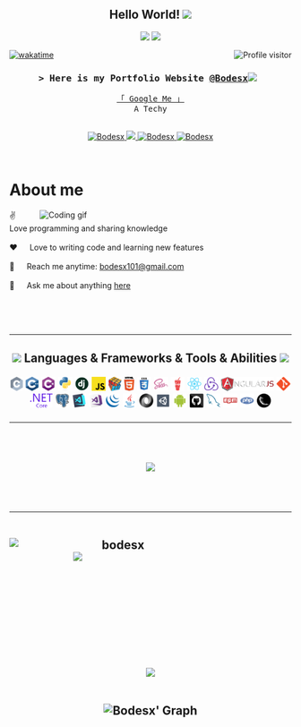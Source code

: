 
<h2 align="center">
  Hello  World!
  <img src="https://media.giphy.com/media/hvRJCLFzcasrR4ia7z/giphy.gif" width="28">
</h2>



<p align="center">
  <a href="https://github.com/bodesx"><img src="https://readme-typing-svg.herokuapp.com/?linesAdaptable%20Collaborative%20 Analytical;%20. %20.;2.5%2B%20years%20of%20coding%20experience;Always%20learning%20new%20things&center=true&width=380&height=45"></a>
  <img src="https://user-images.githubusercontent.com/74038190/212284100-561aa473-3905-4a80-b561-0d28506553ee.gif" width="700">
</p>



<a href="https://komarev.com/ghpvc/?username=bodesx">
  <img align="right" src="https://komarev.com/ghpvc/?username=alsiam&label=Visitors&color=0e75b6&style=flat" alt="Profile visitor" />
</a>


[![wakatime](https://wakatime.com/badge/user/eebb3dd8-d9b2-40de-9b88-6fd6cac99dbc.svg)](https://wakatime.com/@eebb3dd8-d9b2-40de-9b88-6fd6cac99dbc)

<!-- Intro  -->
<h3 align="center">
        <samp>&gt; Here is my Portfolio Website
                <b><a target="_blank" href="http://bodesx.github.io/Bodesx/">@Bodesx</a><img src="https://github.com/Anmol-Baranwal/Cool-GIFs-For-GitHub/assets/74038190/94cc4424-9251-42ae-8782-92465d0a0043" width="75">&nbsp;</b>
        </samp>
</h3>


<p align="center"> 
  <samp>
    <a href="https://www.google.com/search?q=Lawanson+Bode">「 Google Me 」</a>
    <br>
    A Techy
    <br>
    <br>
  </samp>
</p>

<p align="center">

 <a href="https://linkedin.com/in/lawanson-bode" target="_blank">
  <img src="https://img.shields.io/badge/LinkedIn-0077B5?style=for-the-badge&logo=linkedin&logoColor=white" alt="Bodesx"/>
 <a href="https://twitter.com/bodesx99" target="_blank">
  <img src="https://img.shields.io/badge/Twitter-1DA1F2?style=for-the-badge&logo=twitter&logoColor=white" />
 </a>
 <a href="https://instagram.com/bodesx" target="_blank">
  <img src="https://img.shields.io/badge/Instagram-fe4164?style=for-the-badge&logo=instagram&logoColor=white" alt="Bodesx" />
 </a> 
 <a href="https://facebook.com/lawanson.bode" target="_blank">
  <img src="https://img.shields.io/badge/Facebook-20BEFF?&style=for-the-badge&logo=facebook&logoColor=white" alt="Bodesx"  />
  </a> 
</p>
<br />

<!-- About Section -->
 # About me
 
<p>
 <img align="right" width="450" src="https://media.giphy.com/media/RbDKaczqWovIugyJmW/giphy.gif" alt="Coding gif" />
  
 ✌️ &emsp; Love programming and sharing knowledge <br/><br/>
 ❤️ &emsp; Love to writing code and learning new features<br/><br/>
 📧 &emsp; Reach me anytime: bodesx101@gmail.com<br/><br/>
 💬 &emsp; Ask me about anything [here](https://github.com/bodesx/bodesx/issues)

</p>

<br/>
<br/>
<br/>


<hr>
<h2 align="center"> <img src="https://user-images.githubusercontent.com/74038190/216122041-518ac897-8d92-4c6b-9b3f-ca01dcaf38ee.png" width="30" />  Languages & Frameworks & Tools & Abilities  <img src="https://user-images.githubusercontent.com/74038190/216122041-518ac897-8d92-4c6b-9b3f-ca01dcaf38ee.png" width="30" />
<br>
<p align="center">
  <code><img title="C" height="25" src="images/c.svg"></code>
  <code><img title="C++" height="25" src="images/cpp.svg"></code>
  <code><img title="C#" height="25" src="images/cSharp.svg"></code>
  <code><img title="Python" height="25" src="images/python-original.svg"></code>
  <code><img title="Django" height="25" src="images/django.png"></code>
  <code><img title="Javascript" height="25" src="images/javascript.svg"></code>
  <code><img title="Problem Solving" height="25" src="images/problemSolving.png"></code>
  <code><img title="HTML5" height="25" src="images/html5.svg"></code>
  <code><img title="CSS" height="25" src="images/css.svg"></code>
  <code><img title="SASS" height="25" src="images/sass.svg"></code>
  <code><img title="Gulp" height="25" src="images/gulp.svg"></code>
  <code><img title="React" height="25" src="images/react-original.svg"></code>
  <code><img title="Redux" height="25" src="images/redux.svg"></code>
  <code><img title="AngularJS" height="25" src="images/angularjs.png"></code>
  <code><img title="Git" height="25" src="images/git-original.svg"></code>
  <code><img title=".NetCore" height="25" src="images/dotnetcore.svg"></code>
  <code><img title="PostgreSQL" height="25" src="images/postgresql.svg"></code>
  <code><img title="Visual Studio Code" height="25" src="images/vscode.png"></code>
  <code><img title="Microsoft Visual Studio" height="25" src="images/visualstudio.png"></code>
  <code><img title="JQuery" height="25" src="images/jquery-original.svg"></code>
  <code><img title="Java" height="25" src="images/java-original.svg"></code>
  <code><img title="JSON" height="25" src="images/json.svg"></code>
  <code><img title="Unity" height="25" src="images/unity3d.svg"></code>
  <code><img title="Android" height="25" src="images/android.svg"></code>
  <code><img title="GitHub" height="25" src="images/github.svg"></code>
  <code><img title="MySQL" height="25" src="images/mysql.svg"></code>
  <code><img title="npm" height="25" src="images/npm.svg"></code>
  <code><img title="PHP" height="25" src="images/php.svg"></code>
  <code><img title="Flask" height="25" src="images/flask.png"></code>
</p>
<hr>


<br/>

<p align="center">
 <a> <img src=https://github-profile-trophy.vercel.app/?username=bodesx&theme=tokyonight&column=-1/></img></a>
</p>

<br/>
<hr/>
<br/>
<div>
  <div align=center>
    <a href="https://github.com/bodesx/github-readme-streak-stats" title="Go to Source">
      <img align="left" width=390 src="https://streak-stats.demolab.com/?user=zumrudu-anka&theme=radical&border=7F3FBF&background=0D1117"" alt="bodesx" />
    </a>
    <a href="https://github.com/bodesx/github-readme-stats" title="Go to Source">
      <img align="right" width=390 src="https://github-readme-stats.vercel.app/api?username=bodesx&show_icons=true&theme=radical&border=7F3FBF&background=0D1117"" />
    </a>
  </div>
  <br><br><br><br><br><br><br><br><br>
<div>


  
  <div align=center>
    <a href="https://github.com/bodesx/github-readme-stats">
      <img height=200 align="center" src="https://github-readme-stats.vercel.app/api/top-langs/?username=bodesx&hide=c%23,powershell,Mathematica,Ruby,Objective-C,Objective-C%2b%2b,Cuda&title_color=61dafb&text_color=ffffff&icon_color=61dafb&bg_color=20232a&langs_count=8&layout=compact&border_color=61dafb&hide_border=true&size_weight=0.5&count_weight=0.5" />
    </a>
  </div>
  <br/>
</a>


![Bodesx' Graph](https://github-readme-activity-graph.vercel.app/graph?username=Bodesx&custom_title=Bo%20Desx's%20GitHub%20Activity%20Graph&bg_color=0D1117&color=7F3FBF&line=7F3FBF&point=7F3FBF&area_color=FFFFFF&title_color=FFFFFF&area=true)

